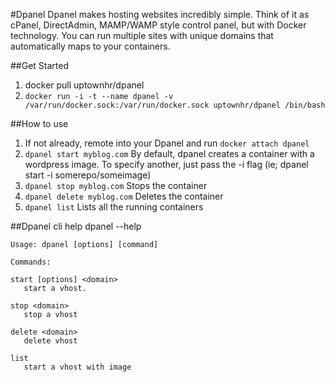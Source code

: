#Dpanel
Dpanel makes hosting websites incredibly simple.
Think of it as cPanel, DirectAdmin, MAMP/WAMP style control panel, but with Docker technology. 
You can run multiple sites with unique domains that automatically maps to your containers.


##Get Started
1. docker pull uptownhr/dpanel
2. ```docker run -i -t --name dpanel -v /var/run/docker.sock:/var/run/docker.sock uptownhr/dpanel /bin/bash```

##How to use
1. If not already, remote into your Dpanel and run ```docker attach dpanel```
2. ```dpanel start myblog.com```
By default, dpanel creates a container with a wordpress image.
To specify another, just pass the -i flag (ie; dpanel start -i somerepo/someimage)
3. ```dpanel stop myblog.com```
Stops the container
4. ```dpanel delete myblog.com```
Deletes the container
5. ```dpanel list```
Lists all the running containers

##Dpanel cli help
    dpanel --help
  
    Usage: dpanel [options] [command]

    Commands:
    
    start [options] <domain>
       start a vhost.        
    
    stop <domain>
       stop a vhost

    delete <domain>
       delete vhost

    list
       start a vhost with image
